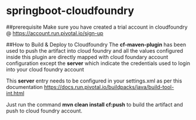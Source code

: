 # springboot-cloudfoundry

##prerequisite
Make sure you have created a trial account in cloudfoundry @ https://account.run.pivotal.io/sign-up

##How to Build & Deploy to Cloudfoundry
The **cf-maven-plugin** has been used to push the artifact into cloud foundry and all the values configured inside this plugin are directly mapped with cloud foundary account configuration except the **server** which indicate the credentials used to login into your cloud foundry account

This **server** entry needs to be configured in your settings.xml as per this documentation https://docs.run.pivotal.io/buildpacks/java/build-tool-int.html

Just run the command **mvn clean install cf:push** to build the artifact and push to cloud foundry account.
